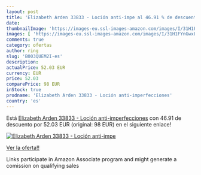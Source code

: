 ```yaml
---
layout: post
title: 'Elizabeth Arden 33833 - Loción anti-impe al 46.91 % de descuento'
date: 
thumbnailImage: 'https://images-eu.ssl-images-amazon.com/images/I/31H1FYnGwxL._SL200_.jpg'
images: [ 'https://images-eu.ssl-images-amazon.com/images/I/31H1FYnGwxL._SL200_.jpg' ]
comments: true
category: ofertas
author: ring
slug: 'B003QUEM2I-es'
description:
actualPrice: 52.03 EUR
currency: EUR
price: 52.03
comparePrice: 98 EUR
inStock: true
prodname: 'Elizabeth Arden 33833 - Loción anti-imperfecciones'
country: 'es'
---
```


Está [Elizabeth Arden 33833 - Loción anti-imperfecciones](https://www.amazon.es/dp/B003QUEM2I/?tag=tolees-21) con 46.91 de descuento por 52.03 EUR (original: 98 EUR) en el siguiente enlace!

[![Elizabeth Arden 33833 - Loción anti-impe](https://images-eu.ssl-images-amazon.com/images/I/31H1FYnGwxL._SL200_.jpg)](https://www.amazon.es/dp/B003QUEM2I/?tag=tolees-21)

[Ver la oferta!!](https://www.amazon.es/dp/B003QUEM2I/?tag=tolees-21)

Links participate in Amazon Associate program and might generate a comission on qualifying sales


